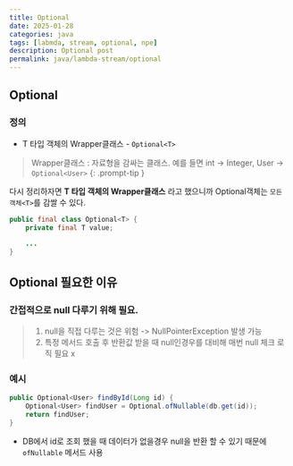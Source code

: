 ```yaml
---
title: Optional
date: 2025-01-28
categories: java
tags: [labmda, stream, optional, npe]
description: Optional post
permalink: java/lambda-stream/optional
---
```


## Optional
### 정의
* T 타입 객체의 Wrapper클래스 - `Optional<T>`

> Wrapper클래스 : 자료형을 감싸는 클래스. 예를 들면 int -> Integer, User -> `Optional<User>`
{: .prompt-tip }

다시 정리하자면 __T 타입 객체의 Wrapper클래스__ 라고 했으니까 Optional객체는 `모든 객체<T>`를 감쌀 수 있다.

``` java
public final class Optional<T> {
    private final T value;

    ...
}
```

## Optional 필요한 이유
### 간접적으로 null 다루기 위해 필요.
> 1. null을 직접 다루는 것은 위험 -> NullPointerException 발생 가능
> 2. 특정 메서드 호출 후 반환값 받을 때 null인경우를 대비해 매번 null 체크 로직 필요 x

### 예시
``` java
public Optional<User> findById(Long id) {
    Optional<User> findUser = Optional.ofNullable(db.get(id));
    return findUser;
}
```
* DB에서 id로 조회 했을 때 데이터가 없을경우 null을 반환 할 수 있기 때문에 `ofNullable` 메서드 사용